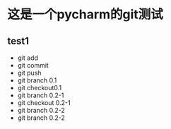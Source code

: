 # 这是一个pycharm的git测试

## test1

* git add
* git commit
* git push
* git branch 0.1
* git checkout0.1
* git branch 0.2-1
* git checkout 0.2-1
* git branch 0.2-2
* git branch 0.2-2
